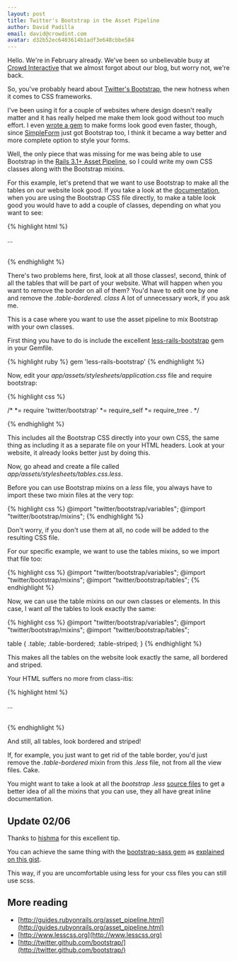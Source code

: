 ```yaml
---
layout: post
title: Twitter's Bootstrap in the Asset Pipeline
author: David Padilla
email: david@crowdint.com
avatar: d32b52ec6403614b1adf3e648cbbe584
---
```


Hello. We're in February already. We've been so unbelievable busy at
[Crowd Interactive](http://www.crowdint.com) that we almost forgot about
our blog, but worry not, we're back.

So, you've probably heard about
[Twitter's Bootstrap](http://twitter.github.com/bootstrap/), the new hotness
when it comes to CSS frameworks.

I've been using it for a couple of websites where design doesn't really matter
and it has really helped me make them look good without too much effort. I even
[wrote a gem](https://github.com/dabit/bootstrap-form) to make forms look good
even faster, though, since [SimpleForm](https://github.com/plataformatec/simple_form)
just got Bootstrap too, I think it became a way better and more complete option
to style your forms.

Well, the only piece that was missing for me was being able to use Bootstrap in
the [Rails 3.1+ Asset Pipeline](http://guides.rubyonrails.org/asset_pipeline.html),
so I could write my own CSS classes along with the Bootstrap mixins.

For this example, let's pretend that we want to use Bootstrap to make all the
tables on our website look good. If you take a look at the
[documentation](http://twitter.github.com/bootstrap/base-css.html#tables), when
you are using the Bootstrap CSS file directly, to make a table look good you
would have to add a couple of classes, depending on what you want to see:

{% highlight html %}
<table class="table table-bordered table-striped">
  ...
</table>
{% endhighlight %}

There's two problems here, first, look at all those classes!, second, think
of all the tables that will be part of your website. What will happen when you
want to remove the border on all of them? You'd have to edit one by one and
remove the _.table-bordered. class_ A lot of unnecessary work, if you ask me.

This is a case where you want to use the asset pipeline to mix Bootstrap with
your own classes.

First thing you have to do is include the excellent
[less-rails-bootstrap](https://github.com/metaskills/less-rails-bootstrap) gem
in your Gemfile.

{% highlight ruby %}
  gem 'less-rails-bootstrap'
{% endhighlight %}

Now, edit your _app/assets/stylesheets/application.css_ file and require bootstrap:

{% highlight css %}

/*
 *= require 'twitter/bootstrap'
 *= require_self
 *= require_tree .
*/

{% endhighlight %}

This includes all the Bootstrap CSS directly into your own CSS, the same thing
as including it as a separate file on your HTML headers. Look at your website,
it already looks better just by doing this.

Now, go ahead and create a file called _app/assets/stylesheets/tables.css.less_.

Before you can use Bootstrap mixins on a _less_ file, you always have to import
these two mixin files at the very top:

{% highlight css %}
@import "twitter/bootstrap/variables";
@import "twitter/bootstrap/mixins";
{% endhighlight %}

Don't worry, if you don't use them at all, no code will be added to the resulting
CSS file.

For our specific example, we want to use the tables mixins, so we import
that file too:

{% highlight css %}
@import "twitter/bootstrap/variables";
@import "twitter/bootstrap/mixins";
@import "twitter/bootstrap/tables";
{% endhighlight %}

Now, we can use the table mixins on our own classes or elements. In this case,
I want _all_ the tables to look exactly the same:

{% highlight css %}
@import "twitter/bootstrap/variables";
@import "twitter/bootstrap/mixins";
@import "twitter/bootstrap/tables";

table {
  .table;
  .table-bordered;
  .table-striped;
}
{% endhighlight %}

This makes all the tables on the website look exactly the same, all bordered and
striped.

Your HTML suffers no more from class-itis:


{% highlight html %}
<table>
  ...
</table>
{% endhighlight %}

And still, all tables, look bordered and striped!

If, for example, you just want to get rid of the table border, you'd just remove the
_.table-bordered_ mixin from this _.less_ file, not from all the view files.
Cake.

You might want to take a look at all the _bootstrap .less_
[source files](https://github.com/twitter/bootstrap/tree/master/less) to get
a better idea of all the mixins that you can use, they all have great inline
documentation.

## Update 02/06

Thanks to [hishma](https://gist.github.com/hishma) for this excellent tip.

You can achieve the same thing with the [bootstrap-sass gem](https://github.com/thomas-mcdonald/bootstrap-sass)
as [explained on this gist](https://gist.github.com/1749504).

This way, if you are uncomfortable using less for your css files you can still
use scss.

## More reading

* [http://guides.rubyonrails.org/asset_pipeline.html](http://guides.rubyonrails.org/asset_pipeline.html)
* [http://www.lesscss.org](http://www.lesscss.org)
* [http://twitter.github.com/bootstrap/](http://twitter.github.com/bootstrap/)



